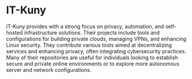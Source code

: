 # IT-Kuny

IT-Kuny provides with a strong focus on privacy, automation, and self-hosted infrastructure solutions. 
Their projects include tools and configurations for building private clouds, managing VPNs, and enhancing Linux security. They contribute various tools aimed at decentralizing services and enhancing privacy, often integrating cybersecurity practices. Many of their repositories are useful for individuals looking to establish secure and private online environments or to explore more autonomous server and network configurations.
